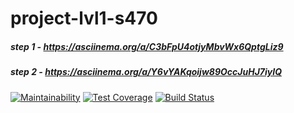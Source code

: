# project-lvl1-s470
##### step 1 - https://asciinema.org/a/C3bFpU4otjyMbvWx6QptgLiz9
##### step 2 - https://asciinema.org/a/Y6vYAKqoijw89OccJuHJ7iyIQ
[![Maintainability](https://api.codeclimate.com/v1/badges/e14fe8f06e24b95c46c2/maintainability)](https://codeclimate.com/github/WildReindeer/project-lvl1-s470/maintainability)
[![Test Coverage](https://api.codeclimate.com/v1/badges/e14fe8f06e24b95c46c2/test_coverage)](https://codeclimate.com/github/WildReindeer/project-lvl1-s470/test_coverage)
[![Build Status](https://travis-ci.org/WildReindeer/project-lvl1-s470.svg?branch=master)](https://travis-ci.org/WildReindeer/project-lvl1-s470)